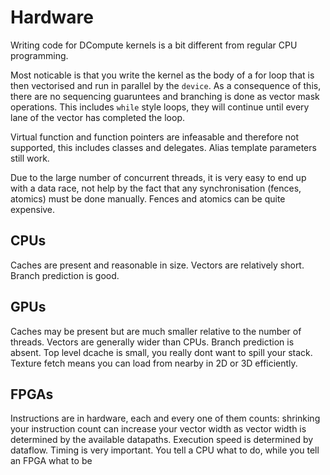 Hardware
========

Writing code for DCompute kernels is a bit different from regular CPU programming.

Most noticable is that you write the kernel as the body of a for loop that is then
vectorised and run in parallel by the `device`. As a consequence of this, there are
no sequencing guaruntees and branching is done as vector mask operations. This
includes `while` style loops, they will continue until every lane of the vector has
completed the loop.

Virtual function and function pointers are infeasable and therefore not supported,
this includes classes and delegates. Alias template parameters still work.

Due to the large number of concurrent threads, it is very easy to end up with a
data race, not help by the fact that any synchronisation (fences, atomics) must
be done manually. Fences and atomics can be quite expensive.

CPUs
----
Caches are present and reasonable in size. Vectors are relatively short. Branch
prediction is good.

GPUs
----

Caches may be present but are much smaller relative to the number of threads.
Vectors are generally wider than CPUs. Branch prediction is absent. Top level
dcache is small, you really dont want to spill your stack. Texture fetch means
you can load from nearby in 2D or 3D efficiently.

FPGAs
-----

Instructions are in hardware, each and every one of them counts: shrinking your
instruction count can increase your vector width as vector width is determined
by the available datapaths. Execution speed is determined by dataflow.
Timing is very important. You tell a CPU what to do, while you tell an FPGA what to be

